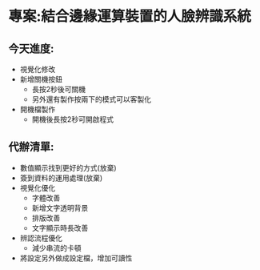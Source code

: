 # 專案:結合邊緣運算裝置的人臉辨識系統
## 今天進度:
* 視覺化修改
* 新增關機按鈕
  * 長按2秒後可關機
  * 另外還有製作按兩下的模式可以客製化
* 開機檔製作 
  * 開機後長按2秒可開啟程式
## 代辦清單:
* 數值顯示找到更好的方式(放棄)
* 簽到資料的運用處理(放棄)
* 視覺化優化
  * 字體改善
  * 新增文字透明背景
  * 排版改善
  * 文字顯示時長改善
* 辨認流程優化
  * 減少串流的卡頓
* 將設定另外做成設定檔，增加可讀性
